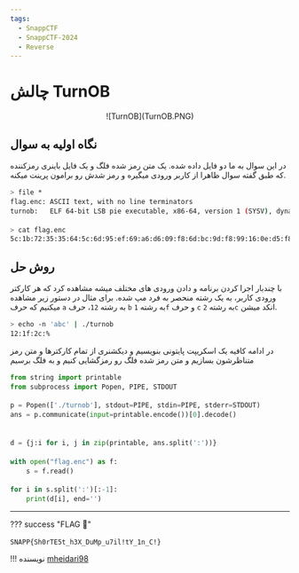 ```yaml
---
tags:
  - SnappCTF
  - SnappCTF-2024
  - Reverse  
---
```



# چالش TurnOB

<center> 
![TurnOB](TurnOB.PNG)
</center>

## نگاه اولیه به سوال

در این سوال به ما دو فایل داده شده. یک متن رمز شده فلگ و یک فایل باینری رمزکننده که طبق گفته سوال ظاهرا از کاربر ورودی میگیره و رمز شدش رو برامون پرینت میکنه.
```bash
> file *
flag.enc: ASCII text, with no line terminators
turnob:   ELF 64-bit LSB pie executable, x86-64, version 1 (SYSV), dynamically linked, interpreter /lib64/ld-linux-x86-64.so.2, BuildID[sha1]=60dbfb0af3f9c3f987d055cfc11f6da40cdbcf75, for GNU/Linux 3.2.0, stripped

> cat flag.enc
5c:1b:72:35:35:64:5c:6d:95:ef:69:a6:d6:09:f8:6d:bc:9d:f8:99:16:0e:d5:f8:16:f0:7a:a1:d2:09:aa:f8:a2:bb:f8:8c:d2:7e:a7:%
```

## روش حل
با چندبار اجرا کردن برنامه و دادن ورودی های مختلف میشه مشاهده کرد که هر کارکتر ورودی کاربر، به یک رشته منحصر به فرد مپ شده. 
برای مثال در دستور زیر مشاهده میکنیم که حرف `a` به رشته `12`، حرف `b` به رشته `1f` و حرف `c` به رشته `2c` انکد میشن.
```bash
> echo -n 'abc' | ./turnob
12:1f:2c:%
```

در ادامه کافیه یک اسکریپت پایتونی بنویسیم و دیکشنری از تمام کارکترها و متن رمز متناظرشون بسازیم و متن رمز شده فلگ رو رمزگشایی کنیم و به فلگ برسیم

```py
from string import printable
from subprocess import Popen, PIPE, STDOUT

p = Popen(['./turnob'], stdout=PIPE, stdin=PIPE, stderr=STDOUT)
ans = p.communicate(input=printable.encode())[0].decode()


d = {j:i for i, j in zip(printable, ans.split(':'))}

with open("flag.enc") as f:
    s = f.read()

for i in s.split(':')[:-1]:
    print(d[i], end='')
```



---
??? success "FLAG :triangular_flag_on_post:"
    <div dir="ltr">`SNAPP{Sh0rTE5t_h3X_DuMp_u7il!tY_1n_C!}`</div>


!!! نویسنده
    [mheidari98](https://github.com/mheidari98)
